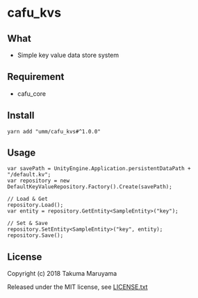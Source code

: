 # cafu_kvs

## What

- Simple key value data store system

## Requirement

- cafu\_core

## Install

```shell
yarn add "umm/cafu_kvs#^1.0.0"
```

## Usage

```
var savePath = UnityEngine.Application.persistentDataPath + "/default.kv";
var repository = new DefaultKeyValueRepository.Factory().Create(savePath);

// Load & Get
repository.Load();
var entity = repository.GetEntity<SampleEntity>("key");

// Set & Save
repository.SetEntity<SampleEntity>("key", entity);
repository.Save();

```

## License

Copyright (c) 2018 Takuma Maruyama

Released under the MIT license, see [LICENSE.txt](LICENSE.txt)

